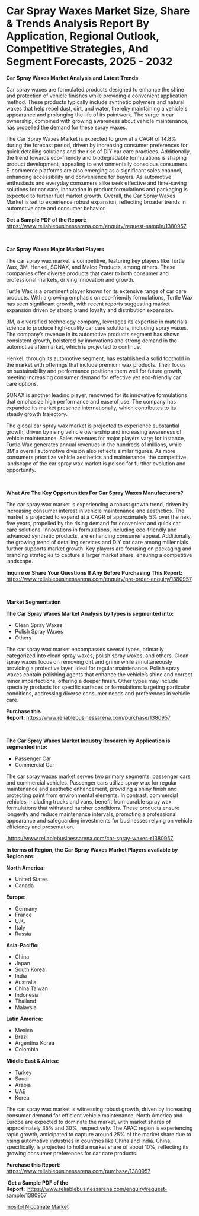 <p><h1>Car Spray Waxes Market Size, Share & Trends Analysis Report By Application, Regional Outlook, Competitive Strategies, And Segment Forecasts, 2025 - 2032</h1></p><p><strong>Car Spray Waxes Market Analysis and Latest Trends</strong></p>
<p><p>Car spray waxes are formulated products designed to enhance the shine and protection of vehicle finishes while providing a convenient application method. These products typically include synthetic polymers and natural waxes that help repel dust, dirt, and water, thereby maintaining a vehicle's appearance and prolonging the life of its paintwork. The surge in car ownership, combined with growing awareness about vehicle maintenance, has propelled the demand for these spray waxes.</p><p>The Car Spray Waxes Market is expected to grow at a CAGR of 14.8% during the forecast period, driven by increasing consumer preferences for quick detailing solutions and the rise of DIY car care practices. Additionally, the trend towards eco-friendly and biodegradable formulations is shaping product development, appealing to environmentally conscious consumers. E-commerce platforms are also emerging as a significant sales channel, enhancing accessibility and convenience for buyers. As automotive enthusiasts and everyday consumers alike seek effective and time-saving solutions for car care, innovation in product formulations and packaging is expected to further fuel market growth. Overall, the Car Spray Waxes Market is set to experience robust expansion, reflecting broader trends in automotive care and consumer behavior.</p></p>
<p><strong>Get a Sample PDF of the Report:&nbsp;</strong> <a href="https://www.reliablebusinessarena.com/enquiry/request-sample/1380957?utm_campaign=2984&utm_medium=2&utm_source=Github&utm_content=ia&utm_term=31032025&utm_id=car-spray-waxes">https://www.reliablebusinessarena.com/enquiry/request-sample/1380957</a></p>
<p>&nbsp;</p>
<p><strong>Car Spray Waxes Major Market Players</strong></p>
<p><p>The car spray wax market is competitive, featuring key players like Turtle Wax, 3M, Henkel, SONAX, and Malco Products, among others. These companies offer diverse products that cater to both consumer and professional markets, driving innovation and growth.</p><p>Turtle Wax is a prominent player known for its extensive range of car care products. With a growing emphasis on eco-friendly formulations, Turtle Wax has seen significant growth, with recent reports suggesting market expansion driven by strong brand loyalty and distribution expansion.</p><p>3M, a diversified technology company, leverages its expertise in materials science to produce high-quality car care solutions, including spray waxes. The company’s revenue in its automotive products segment has shown consistent growth, bolstered by innovations and strong demand in the automotive aftermarket, which is projected to continue.</p><p>Henkel, through its automotive segment, has established a solid foothold in the market with offerings that include premium wax products. Their focus on sustainability and performance positions them well for future growth, meeting increasing consumer demand for effective yet eco-friendly car care options.</p><p>SONAX is another leading player, renowned for its innovative formulations that emphasize high performance and ease of use. The company has expanded its market presence internationally, which contributes to its steady growth trajectory.</p><p>The global car spray wax market is projected to experience substantial growth, driven by rising vehicle ownership and increasing awareness of vehicle maintenance. Sales revenues for major players vary; for instance, Turtle Wax generates annual revenues in the hundreds of millions, while 3M's overall automotive division also reflects similar figures. As more consumers prioritize vehicle aesthetics and maintenance, the competitive landscape of the car spray wax market is poised for further evolution and opportunity.</p></p>
<p>&nbsp;</p>
<p><strong>What Are The Key Opportunities For Car Spray Waxes Manufacturers?</strong></p>
<p><p>The car spray wax market is experiencing a robust growth trend, driven by increasing consumer interest in vehicle maintenance and aesthetics. The market is projected to expand at a CAGR of approximately 5% over the next five years, propelled by the rising demand for convenient and quick car care solutions. Innovations in formulations, including eco-friendly and advanced synthetic products, are enhancing consumer appeal. Additionally, the growing trend of detailing services and DIY car care among millennials further supports market growth. Key players are focusing on packaging and branding strategies to capture a larger market share, ensuring a competitive landscape.</p></p>
<p><strong>Inquire or Share Your Questions If Any Before Purchasing This Report:</strong> <a href="https://www.reliablebusinessarena.com/enquiry/pre-order-enquiry/1380957?utm_campaign=2984&utm_medium=2&utm_source=Github&utm_content=ia&utm_term=31032025&utm_id=car-spray-waxes">https://www.reliablebusinessarena.com/enquiry/pre-order-enquiry/1380957</a></p>
<p>&nbsp;</p>
<p><strong>Market Segmentation</strong></p>
<p><strong>The Car Spray Waxes Market Analysis by types is segmented into:</strong></p>
<p><ul><li>Clean Spray Waxes</li><li>Polish Spray Waxes</li><li>Others</li></ul></p>
<p><p>The car spray wax market encompasses several types, primarily categorized into clean spray waxes, polish spray waxes, and others. Clean spray waxes focus on removing dirt and grime while simultaneously providing a protective layer, ideal for regular maintenance. Polish spray waxes contain polishing agents that enhance the vehicle’s shine and correct minor imperfections, offering a deeper finish. Other types may include specialty products for specific surfaces or formulations targeting particular conditions, addressing diverse consumer needs and preferences in vehicle care.</p></p>
<p><strong>Purchase this Report:&nbsp;</strong><a href="https://www.reliablebusinessarena.com/purchase/1380957?utm_campaign=2984&utm_medium=2&utm_source=Github&utm_content=ia&utm_term=31032025&utm_id=car-spray-waxes">https://www.reliablebusinessarena.com/purchase/1380957</a></p>
<p>&nbsp;</p>
<p><strong>The Car Spray Waxes Market Industry Research by Application is segmented into:</strong></p>
<p><ul><li>Passenger Car</li><li>Commercial Car</li></ul></p>
<p><p>The car spray waxes market serves two primary segments: passenger cars and commercial vehicles. Passenger cars utilize spray wax for regular maintenance and aesthetic enhancement, providing a shiny finish and protecting paint from environmental elements. In contrast, commercial vehicles, including trucks and vans, benefit from durable spray wax formulations that withstand harsher conditions. These products ensure longevity and reduce maintenance intervals, promoting a professional appearance and safeguarding investments for businesses relying on vehicle efficiency and presentation.</p></p>
<p><a href="https://www.reliablebusinessarena.com/car-spray-waxes-r1380957?utm_campaign=2984&utm_medium=2&utm_source=Github&utm_content=ia&utm_term=31032025&utm_id=car-spray-waxes">&nbsp;https://www.reliablebusinessarena.com/car-spray-waxes-r1380957</a></p>
<p><strong>In terms of Region, the Car Spray Waxes Market Players available by Region are:</strong></p>
<p>
    <p> <strong> North America: </strong>
        <ul>
            <li>United States</li>
            <li>Canada</li>
        </ul>
        </p> 
    <p> <strong> Europe: </strong>
        <ul>
            <li>Germany</li>
            <li>France</li>
            <li>U.K.</li>
            <li>Italy</li>
            <li>Russia</li>
        </ul>
        </p> 
    <p> <strong> Asia-Pacific: </strong>
        <ul>
            <li>China</li>
            <li>Japan</li>
            <li>South Korea</li>
            <li>India</li>
            <li>Australia</li>
            <li>China Taiwan</li>
            <li>Indonesia</li>
            <li>Thailand</li>
            <li>Malaysia</li>
        </ul>
        </p> 
    <p> <strong> Latin America: </strong>
        <ul>
            <li>Mexico</li>
            <li>Brazil</li>
            <li>Argentina Korea</li>
            <li>Colombia</li>
        </ul>
        </p> 
    <p> <strong> Middle East & Africa: </strong>
        <ul>
            <li>Turkey</li>
            <li>Saudi</li>
            <li>Arabia</li>
            <li>UAE</li>
            <li>Korea</li>
        </ul>
    </p>
    </p>
<p><p>The car spray wax market is witnessing robust growth, driven by increasing consumer demand for efficient vehicle maintenance. North America and Europe are expected to dominate the market, with market shares of approximately 35% and 30%, respectively. The APAC region is experiencing rapid growth, anticipated to capture around 25% of the market share due to rising automotive industries in countries like China and India. China, specifically, is projected to hold a market share of about 10%, reflecting its growing consumer preferences for car care products.</p></p>
<p><strong>Purchase this Report: </strong><a href="https://www.reliablebusinessarena.com/purchase/1380957?utm_campaign=2984&utm_medium=2&utm_source=Github&utm_content=ia&utm_term=31032025&utm_id=car-spray-waxes">https://www.reliablebusinessarena.com/purchase/1380957</a></p>
<p>&nbsp;<strong>Get a Sample PDF of the Report:&nbsp;&nbsp;</strong><a href="https://www.reliablebusinessarena.com/enquiry/request-sample/1380957?utm_campaign=2984&utm_medium=2&utm_source=Github&utm_content=ia&utm_term=31032025&utm_id=car-spray-waxes">https://www.reliablebusinessarena.com/enquiry/request-sample/1380957</a></p>
<p><strong></strong></p>
<p><p><a href="https://github.com/supicweg/Market-Research-Report-List-1/blob/main/inositol-nicotinate-market.md?utm_campaign=2984&utm_medium=2&utm_source=Github&utm_content=ia&utm_term=31032025&utm_id=car-spray-waxes">Inositol Nicotinate Market</a></p></p>